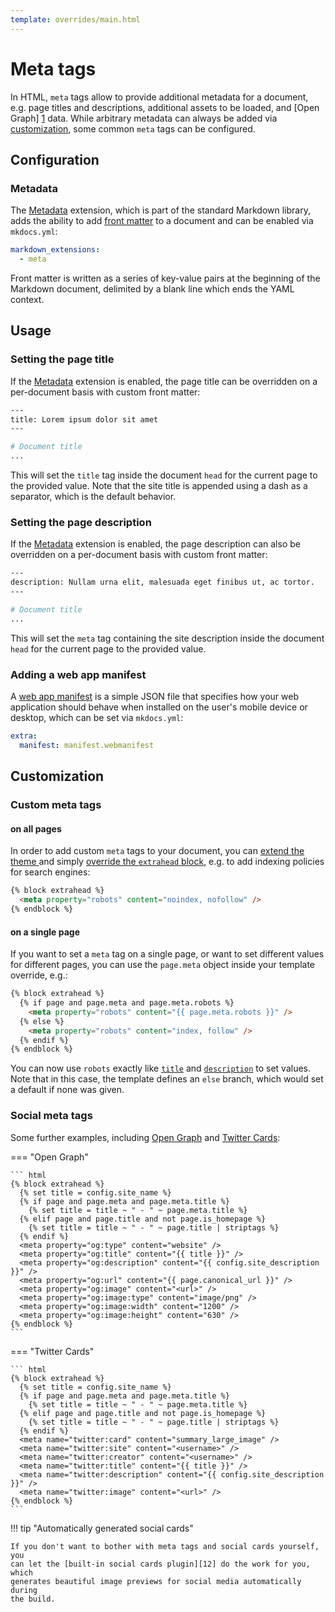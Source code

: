 ```yaml
---
template: overrides/main.html
---
```


# Meta tags

In HTML, `meta` tags allow to provide additional metadata for a document, e.g.
page titles and descriptions, additional assets to be loaded, and [Open Graph]
[1] data. While arbitrary metadata can always be added via [customization][2],
some common `meta` tags can be configured.

  [1]: https://ogp.me/
  [2]: #customization

## Configuration

### Metadata

The [Metadata][3] extension, which is part of the standard Markdown library,
adds the ability to add [front matter][4] to a document and can be enabled via
`mkdocs.yml`:

``` yaml
markdown_extensions:
  - meta
```

Front matter is written as a series of key-value pairs at the beginning of the
Markdown document, delimited by a blank line which ends the YAML context.

  [3]: https://python-markdown.github.io/extensions/meta_data/
  [4]: https://jekyllrb.com/docs/front-matter/

## Usage

### Setting the page title

If the [Metadata][5] extension is enabled, the page title can be overridden on
a per-document basis with custom front matter:

``` bash
---
title: Lorem ipsum dolor sit amet
---

# Document title
...
```

This will set the `title` tag inside the document `head` for the current page
to the provided value. Note that the site title is appended using a dash as a
separator, which is the default behavior.

  [5]: #metadata

### Setting the page description

If the [Metadata][5] extension is enabled, the page description can also be
overridden on a per-document basis with custom front matter:

``` bash
---
description: Nullam urna elit, malesuada eget finibus ut, ac tortor.
---

# Document title
...
```

This will set the `meta` tag containing the site description inside the
document `head` for the current page to the provided value.

### Adding a web app manifest

A [web app manifest][6] is a simple JSON file that specifies how your web
application should behave when installed on the user's mobile device or desktop,
which can be set via `mkdocs.yml`:

``` yaml
extra:
  manifest: manifest.webmanifest
```

  [6]: https://developers.google.com/web/fundamentals/web-app-manifest/

## Customization

### Custom meta tags

#### on all pages

In order to add custom `meta` tags to your document, you can [extend the theme
][7] and simply [override the `extrahead` block][8], e.g. to add indexing
policies for search engines:

``` html
{% block extrahead %}
  <meta property="robots" content="noindex, nofollow" />
{% endblock %}
```

  [7]: ../customization.md#extending-the-theme
  [8]: ../customization.md#overriding-blocks-recommended

#### on a single page

If you want to set a `meta` tag on a single page, or want to set different
values for different pages, you can use the `page.meta` object inside your
template override, e.g.:

``` html
{% block extrahead %}
  {% if page and page.meta and page.meta.robots %}
    <meta property="robots" content="{{ page.meta.robots }}" />
  {% else %}
    <meta property="robots" content="index, follow" />
  {% endif %}
{% endblock %}
```

You can now use `robots` exactly like [`title`][9] and [`description`][10] to
set values. Note that in this case, the template defines an `else` branch, which
would set a default if none was given.

  [9]: #setting-the-page-title
  [10]: #setting-the-page-description

### Social meta tags

Some further examples, including [Open Graph][1] and [Twitter Cards][11]:

=== "Open Graph"

    ``` html
    {% block extrahead %}
      {% set title = config.site_name %}
      {% if page and page.meta and page.meta.title %}
        {% set title = title ~ " - " ~ page.meta.title %}
      {% elif page and page.title and not page.is_homepage %}
        {% set title = title ~ " - " ~ page.title | striptags %}
      {% endif %}
      <meta property="og:type" content="website" />
      <meta property="og:title" content="{{ title }}" />
      <meta property="og:description" content="{{ config.site_description }}" />
      <meta property="og:url" content="{{ page.canonical_url }}" />
      <meta property="og:image" content="<url>" />
      <meta property="og:image:type" content="image/png" />
      <meta property="og:image:width" content="1200" />
      <meta property="og:image:height" content="630" />
    {% endblock %}
    ```

=== "Twitter Cards"

    ``` html
    {% block extrahead %}
      {% set title = config.site_name %}
      {% if page and page.meta and page.meta.title %}
        {% set title = title ~ " - " ~ page.meta.title %}
      {% elif page and page.title and not page.is_homepage %}
        {% set title = title ~ " - " ~ page.title | striptags %}
      {% endif %}
      <meta name="twitter:card" content="summary_large_image" />
      <meta name="twitter:site" content="<username>" />
      <meta name="twitter:creator" content="<username>" />
      <meta name="twitter:title" content="{{ title }}" />
      <meta name="twitter:description" content="{{ config.site_description }}" />
      <meta name="twitter:image" content="<url>" />
    {% endblock %}
    ```

!!! tip "Automatically generated social cards"

    If you don't want to bother with meta tags and social cards yourself, you
    can let the [built-in social cards plugin][12] do the work for you, which
    generates beautiful image previews for social media automatically during
    the build.

  [11]: https://developer.twitter.com/en/docs/tweets/optimize-with-cards/overview/abouts-cards
  [12]: ../setup/setting-up-social-cards.md
